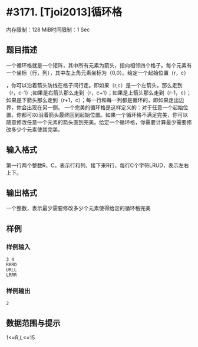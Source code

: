 # #3171. [Tjoi2013]循环格

内存限制：128 MiB时间限制：1 Sec

## 题目描述

一个循环格就是一个矩阵，其中所有元素为箭头，指向相邻四个格子。每个元素有一个坐标（行，列），其中左上角元素坐标为（0,0）。给定一个起始位置（r，c）

 ，你可以沿着箭头防线在格子间行走。即如果（r,c）是一个左箭头，那么走到（r，c-1）;如果是右箭头那么走到（r，c+1）；如果是上箭头那么走到（r-1，c）；如果是下箭头那么走到（r+1，c）；每一行和每一列都是循环的，即如果走出边界，你会出现在另一侧。
一个完美的循环格是这样定义的：对于任意一个起始位置，你都可以i沿着箭头最终回到起始位置。如果一个循环格不满足完美，你可以随意修改任意一个元素的箭头直到完美。给定一个循环格，你需要计算最少需要修改多少个元素使其完美。

## 输入格式

第一行两个整数R，C。表示行和列，接下来R行，每行C个字符LRUD，表示左右上下。

## 输出格式

一个整数，表示最少需要修改多少个元素使得给定的循环格完美

## 样例

### 样例输入

    
    3 4
    RRRD
    URLL
    LRRR
    

### 样例输出

    
    2
    

## 数据范围与提示

1<=R,L<=15

